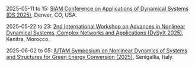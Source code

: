 2025-05-11 to 15: [SIAM Conference on Applications of Dynamical Systems (DS 2025)](https://siam.org/conferences-events/siam-conferences/ds25 "DS 2025 focuses on dynamical systems, covering nonlinear dynamics, chaos, and stochastic differential equations. Topics include bifurcation analysis, synchronization, and applications in neuroscience, climate modeling, and engineering, emphasizing computational and analytical approaches to complex dynamics."), Denver, CO, USA.

2025-05-22 to 23: [2nd International Workshop on Advances in Nonlinear Dynamical Systems, Complex Networks and Applications (DySyX 2025)](https://dysyx2025.sciencesconf.org/ "Explores nonlinear dynamical systems and complex networks. Topics include chaos theory, network dynamics, and applications in physics, biology, and engineering."), Kenitra, Morocco.

2025-06-02 to 05: [IUTAM Symposium on Nonlinear Dynamics of Systems and Structures for Green Energy Conversion (2025)](https://iutam.org/events/iutam-symposium-on-nonlinear-dynamics-of-systems-and-structures-for-green-energy-conversion "Focuses on nonlinear dynamics in green energy systems. Topics include vibrational energy harvesting, nonlinear structural dynamics, and computational modeling for renewable energy applications."), Senigallia, Italy.

